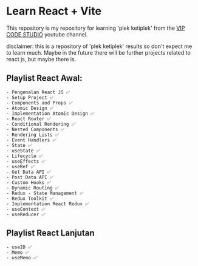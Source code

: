 # Learn React + Vite

This repository is my repository for learning 'plek ketiplek' from the [VIP CODE STUDIO](https://youtube.com/playlist?list=PLmF_zPV9ZcP346sttD4Vs2VROLlIp5kPz&si=evPKF6a_rsJP-lTV) youtube channel.

disclaimer: this is a repository of 'plek ketiplek' results so don't expect me to learn much. Maybe in the future there will be further projects related to react js, but maybe there is.

## Playlist React Awal:
    - Pengenalan React JS ✅
    - Setup Project ✅
    - Components and Props ✅
    - Atomic Design ✅
    - Implementation Atomic Design ✅
    - React Router ✅
    - Conditional Rendering ✅
    - Nested Components ✅
    - Rendering Lists ✅
    - Event Handlers ✅
    - State ✅
    - useState ✅
    - Lifecycle ✅
    - useEffects ✅ 
    - useRef ✅
    - Get Data API ✅
    - Post Data API ✅
    - Custom Hooks ✅
    - Dynamic Routing ✅ 
    - Redux - State Management ✅
    - Redux Toolkit ✅
    - Implementation React Redux ✅
    - useContext ✅
    - useReducer ✅

## Playlist React Lanjutan
    - useID ✅
    - Memo ✅
    - useMemo ✅
